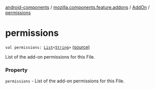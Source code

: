[android-components](../../index.md) / [mozilla.components.feature.addons](../index.md) / [AddOn](index.md) / [permissions](./permissions.md)

# permissions

`val permissions: `[`List`](https://kotlinlang.org/api/latest/jvm/stdlib/kotlin.collections/-list/index.html)`<`[`String`](https://kotlinlang.org/api/latest/jvm/stdlib/kotlin/-string/index.html)`>` [(source)](https://github.com/mozilla-mobile/android-components/blob/master/components/feature/addons/src/main/java/mozilla/components/feature/addons/AddOn.kt#L35)

List of the add-on permissions for this File.

### Property

`permissions` - List of the add-on permissions for this File.
